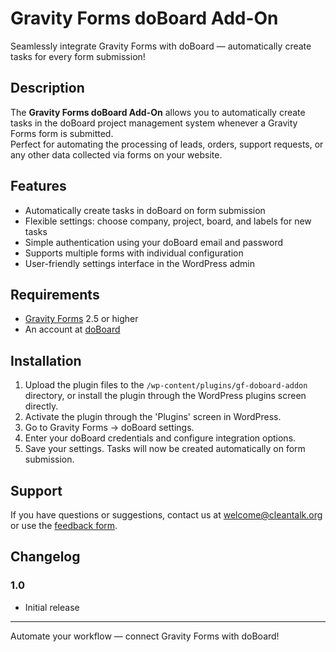 # Gravity Forms doBoard Add-On

Seamlessly integrate Gravity Forms with doBoard — automatically create tasks for every form submission!

## Description

The **Gravity Forms doBoard Add-On** allows you to automatically create tasks in the doBoard project management system whenever a Gravity Forms form is submitted.  
Perfect for automating the processing of leads, orders, support requests, or any other data collected via forms on your website.

## Features

- Automatically create tasks in doBoard on form submission
- Flexible settings: choose company, project, board, and labels for new tasks
- Simple authentication using your doBoard email and password
- Supports multiple forms with individual configuration
- User-friendly settings interface in the WordPress admin

## Requirements

- [Gravity Forms](https://www.gravityforms.com/) 2.5 or higher
- An account at [doBoard](https://doboard.com/)

## Installation

1. Upload the plugin files to the `/wp-content/plugins/gf-doboard-addon` directory, or install the plugin through the WordPress plugins screen directly.
2. Activate the plugin through the 'Plugins' screen in WordPress.
3. Go to Gravity Forms → doBoard settings.
4. Enter your doBoard credentials and configure integration options.
5. Save your settings. Tasks will now be created automatically on form submission.

## Support

If you have questions or suggestions, contact us at [welcome@cleantalk.org](mailto:welcome@cleantalk.org) or use the [feedback form](https://doboard.com/).

## Changelog

### 1.0
- Initial release

---

Automate your workflow — connect Gravity Forms with doBoard!